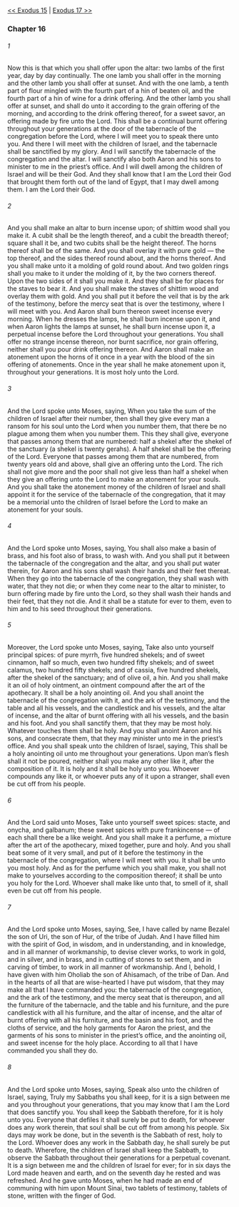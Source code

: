 [<< Exodus 15](Exodus%2015)  |  [Exodus 17 >>](Exodus%2017)

### Chapter 16
###### 1
Now this is that which you shall offer upon the altar: two lambs of the first year, day by day continually. The one lamb you shall offer in the morning and the other lamb you shall offer at sunset. And with the one lamb, a tenth part of flour mingled with the fourth part of a hin of beaten oil, and the fourth part of a hin of wine for a drink offering. And the other lamb you shall offer at sunset, and shall do unto it according to the grain offering of the morning, and according to the drink offering thereof, for a sweet savor, an offering made by fire unto the Lord. This shall be a continual burnt offering throughout your generations at the door of the tabernacle of the congregation before the Lord, where I will meet you to speak there unto you. And there I will meet with the children of Israel, and the tabernacle shall be sanctified by my glory. And I will sanctify the tabernacle of the congregation and the altar. I will sanctify also both Aaron and his sons to minister to me in the priest’s office. And I will dwell among the children of Israel and will be their God. And they shall know that I am the Lord their God that brought them forth out of the land of Egypt, that I may dwell among them. I am the Lord their God.

###### 2
And you shall make an altar to burn incense upon; of shittim wood shall you make it. A cubit shall be the length thereof, and a cubit the breadth thereof; square shall it be, and two cubits shall be the height thereof. The horns thereof shall be of the same. And you shall overlay it with pure gold — the top thereof, and the sides thereof round about, and the horns thereof. And you shall make unto it a molding of gold round about. And two golden rings shall you make to it under the molding of it, by the two corners thereof. Upon the two sides of it shall you make it. And they shall be for places for the staves to bear it. And you shall make the staves of shittim wood and overlay them with gold. And you shall put it before the veil that is by the ark of the testimony, before the mercy seat that is over the testimony, where I will meet with you. And Aaron shall burn thereon sweet incense every morning. When he dresses the lamps, he shall burn incense upon it, and when Aaron lights the lamps at sunset, he shall burn incense upon it, a perpetual incense before the Lord throughout your generations. You shall offer no strange incense thereon, nor burnt sacrifice, nor grain offering, neither shall you pour drink offering thereon. And Aaron shall make an atonement upon the horns of it once in a year with the blood of the sin offering of atonements. Once in the year shall he make atonement upon it, throughout your generations. It is most holy unto the Lord.

###### 3
And the Lord spoke unto Moses, saying, When you take the sum of the children of Israel after their number, then shall they give every man a ransom for his soul unto the Lord when you number them, that there be no plague among them when you number them. This they shall give, everyone that passes among them that are numbered: half a shekel after the shekel of the sanctuary (a shekel is twenty gerahs). A half shekel shall be the offering of the Lord. Everyone that passes among them that are numbered, from twenty years old and above, shall give an offering unto the Lord. The rich shall not give more and the poor shall not give less than half a shekel when they give an offering unto the Lord to make an atonement for your souls. And you shall take the atonement money of the children of Israel and shall appoint it for the service of the tabernacle of the congregation, that it may be a memorial unto the children of Israel before the Lord to make an atonement for your souls.

###### 4
And the Lord spoke unto Moses, saying, You shall also make a basin of brass, and his foot also of brass, to wash with. And you shall put it between the tabernacle of the congregation and the altar, and you shall put water therein, for Aaron and his sons shall wash their hands and their feet thereat. When they go into the tabernacle of the congregation, they shall wash with water, that they not die; or when they come near to the altar to minister, to burn offering made by fire unto the Lord, so they shall wash their hands and their feet, that they not die. And it shall be a statute for ever to them, even to him and to his seed throughout their generations.

###### 5
Moreover, the Lord spoke unto Moses, saying, Take also unto yourself principal spices: of pure myrrh, five hundred shekels; and of sweet cinnamon, half so much, even two hundred fifty shekels; and of sweet calamus, two hundred fifty shekels; and of cassia, five hundred shekels, after the shekel of the sanctuary; and of olive oil, a hin. And you shall make it an oil of holy ointment, an ointment compound after the art of the apothecary. It shall be a holy anointing oil. And you shall anoint the tabernacle of the congregation with it, and the ark of the testimony, and the table and all his vessels, and the candlestick and his vessels, and the altar of incense, and the altar of burnt offering with all his vessels, and the basin and his foot. And you shall sanctify them, that they may be most holy. Whatever touches them shall be holy. And you shall anoint Aaron and his sons, and consecrate them, that they may minister unto me in the priest’s office. And you shall speak unto the children of Israel, saying, This shall be a holy anointing oil unto me throughout your generations. Upon man’s flesh shall it not be poured, neither shall you make any other like it, after the composition of it. It is holy and it shall be holy unto you. Whoever compounds any like it, or whoever puts any of it upon a stranger, shall even be cut off from his people.

###### 6
And the Lord said unto Moses, Take unto yourself sweet spices: stacte, and onycha, and galbanum; these sweet spices with pure frankincense — of each shall there be a like weight. And you shall make it a perfume, a mixture after the art of the apothecary, mixed together, pure and holy. And you shall beat some of it very small, and put of it before the testimony in the tabernacle of the congregation, where I will meet with you. It shall be unto you most holy. And as for the perfume which you shall make, you shall not make to yourselves according to the composition thereof; it shall be unto you holy for the Lord. Whoever shall make like unto that, to smell of it, shall even be cut off from his people.

###### 7
And the Lord spoke unto Moses, saying, See, I have called by name Bezalel the son of Uri, the son of Hur, of the tribe of Judah. And I have filled him with the spirit of God, in wisdom, and in understanding, and in knowledge, and in all manner of workmanship, to devise clever works, to work in gold, and in silver, and in brass, and in cutting of stones to set them, and in carving of timber, to work in all manner of workmanship. And I, behold, I have given with him Oholiab the son of Ahisamach, of the tribe of Dan. And in the hearts of all that are wise-hearted I have put wisdom, that they may make all that I have commanded you: the tabernacle of the congregation, and the ark of the testimony, and the mercy seat that is thereupon, and all the furniture of the tabernacle, and the table and his furniture, and the pure candlestick with all his furniture, and the altar of incense, and the altar of burnt offering with all his furniture, and the basin and his foot, and the cloths of service, and the holy garments for Aaron the priest, and the garments of his sons to minister in the priest’s office, and the anointing oil, and sweet incense for the holy place. According to all that I have commanded you shall they do.

###### 8
And the Lord spoke unto Moses, saying, Speak also unto the children of Israel, saying, Truly my Sabbaths you shall keep, for it is a sign between me and you throughout your generations, that you may know that I am the Lord that does sanctify you. You shall keep the Sabbath therefore, for it is holy unto you. Everyone that defiles it shall surely be put to death, for whoever does any work therein, that soul shall be cut off from among his people. Six days may work be done, but in the seventh is the Sabbath of rest, holy to the Lord. Whoever does any work in the Sabbath day, he shall surely be put to death. Wherefore, the children of Israel shall keep the Sabbath, to observe the Sabbath throughout their generations for a perpetual covenant. It is a sign between me and the children of Israel for ever; for in six days the Lord made heaven and earth, and on the seventh day he rested and was refreshed. And he gave unto Moses, when he had made an end of communing with him upon Mount Sinai, two tablets of testimony, tablets of stone, written with the finger of God.